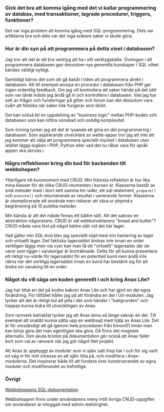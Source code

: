 ### Gick det bra att komma igång med det vi kallar programmering av databas, med transaktioner, lagrade procedurer, triggers, funktioner?
Det var inga problem att komma igång med SQL-programmering. Dels var artiklarna bra och dels var det inga svårare saker vi skulle göra.

### Hur är din syn på att programmera på detta viset i databasen?
Jag tror att det är ett bra verktyg att ha i sitt verktygsbälte. Övningen i att programmera databasen gav dessutom nya generella kunskaper i SQL vilket kändes väldigt nyttigt.

Samtidigt känns det som att gå bakåt i tiden att programmera direkt i databasen.  Att till exempel anropa en procedur i databasen från PHP ger ingen ordentlig feedback. Om jag vill kontrollera att saker hände på det sätt som var tänkt måste jag ändå gå in och kontrollera i databasen. Vad jag har sett av frågor och funderingar på gitter och forum kan det dessutom vara svårt att felsöka när saker inte fungerar som tänkt.

Det kan också bli en uppdelning av "business logic" mellan PHP-koden och databasen som kan införa oönskad och onödig komplexitet.

Som övning tycker jag att det är lysande att göra en del programmering i databasen. Som aspirerande utvecklare av webb-appar tror jag att inte att jag kommer att välja att programmera speciellt mycket i databasen utan istället lägga logiken i PHP, Python eller vad det nu råkar vara för språk appen ska skrivas i.

### Några reflektioner kring din kod för backenden till webbshopen?
Ytterligare ett kursmoment med CRUD. Min främsta reflektion är hur lika mina klasser för de olika CRUD-momenten i kursen är. Klasserna består av små metoder med i stort sett samma tre rader, ett sql-statement, `prepare()` och `execute()` och returnerande av resultat i varierande former. Klasserna är okomplicerade att använda men riskerar att växa ur phpmd:s begränsning på 10 publika metoder.

Min känsla är att det måste finnas ett bättre sätt. Att det saknas en abstraktion någonstans. CRUD är väl webbutveklarens "bread and butter"? CRUD måste vara löst på något bättre sätt vid det här laget.

Vad gäller min SQL-kod blev jag speciellt nöjd med min hantering av lager och virtuellt lager. Det faktiska lagersaldot ändras inte innan en order verkligen läggs men via vyer kan man få ett "virtuellt" lagersaldo där de varor som ligger i varukorgar är borträknade. Detta för att kunna presentera ett riktigt nu-värde för lagersaldot för en potentiell kund men ändå inte räkna ner det verkliga lagersaldot innan en kund har bestämt sig för att ändra sin varukorg till en order.

### Något du vill säga om koden generellt i och kring Anax Lite?
Jag har tittat en del på koden bakom Anax Lite och har gjort en del egna förändring. För tillfället håller jag på att förändra en del i Url-modulen. Jag tycker att det är riktigt kul att pilla i det som händer i "bakgrunden" och hoppas kunna bidra till utvecklingen av Anax.

Som ramverk betraktat tycker jag att Anax ännu så länge saknar en del. Till exempel att snabbt kunna sätta upp en webbsajt med hjälp av Anax Lite. Det är för omständigt att gå igenom hela proceduren från kmom01 innan man kan börja göra det man egentligen ska göra. Då finns det mognare alternativ. Den akuta bristen på dokumentation gör också att Anax faller bort som val av ramverk när jag gör något litet projekt.

Att Anax är uppbyggt av moduler som vi själv satt ihop har i och för sig varit en väg in för mitt intresse av att själv titta på, och modifiera i Anax-modulerna. Det inspirerar både till att fundera över konstruerandet av egna moduler och modifierandet av befintliga.

### Övrigt
[Webbshoppens SQL-dokumentation](http://www.student.bth.se/~anng15/dbwebb-kurser/oophp/me/anax-lite/htdocs/blog/webbshop-sql-dokumentation)

Webbshoppen finns under användarens meny intill övriga CRUD-uppgifter om användaren är inloggad med admin-behörighet.